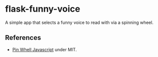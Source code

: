 # flask-funny-voice

A simple app that selects a funny voice to read with via a spinning wheel.

## References

- [Pin Whell Javascript](https://github.com/miguelmota/prize-wheel) under MIT.
